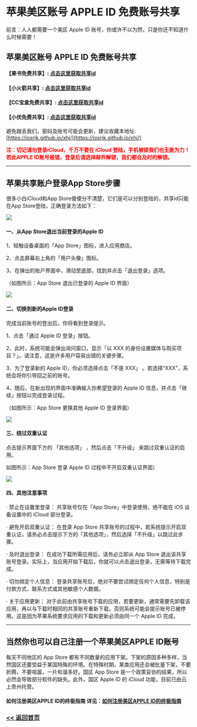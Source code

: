 # 苹果美区账号 APPLE ID 免费账号共享

前言：人人都需要一个美区 Apple ID 账号，你或许不以为然，只是你还不知道什么时候需要！

## 苹果美区账号 APPLE ID 免费账号共享

####  【果书免费共享】:  [点击这里获取共享id](https://idshare001.me/goso.html) 

####  【小火箭共享】:  [点击这里获取共享id](https://id.bocchi.vip/)

####  【CC宝盒免费共享】:  [点击这里获取共享id](https://ccbaohe.com/appleID/) 

####  【小优免费共享】:  [点击这里获取共享id](https://idfree.top/) 

避免跟丢我们，密码及账号可能会更新，建议收藏本地址: [https://iosrjk.github.io/xhj/](https://iosrjk.github.io/xhj/)


<p style="color: red; font-weight: bold;">注：切记请勿登录iCloud，千万不要在 iCloud 登陆，手机被锁我们也无能为力！若此APPLE ID账号被锁，登录后请选择邮件解锁，我们都会及时的解锁。</p>

<hr>

## 苹果共享账户登录App Store步骤

很多小白iCloud和App Store傻傻分不清楚，它们是可以分别登陆的，共享id只能在App Store登陆，正确登录方法如下：

![](https://img.muooy.com/img/1/2025/06/27/685e58601efd5.webp)


####  一、从App Store退出当前登录的Apple ID

1、轻触设备桌面的「App Store」图标，进入应用商店。

2、点击屏幕右上角的「用户头像」图标。

3、在弹出的账户界面中，滑动至底部，找到并点击「退出登录」选项。

（如图所示：App Store 退出已登录的 Apple ID 界面）

![](https://i.postimg.cc/vHB1yhmT/id10.png)

####  二、切换到新的Apple ID登录

完成当前账号的登出后，你将看到登录提示。

1、点击「通过 Apple ID 登录」按钮。

2、此时，系统可能会弹出询问窗口，显示「以 XXX 的身份设置媒体与购买项目？」。请注意，这是许多用户容易出错的关键步骤。

3、为了登录新的 Apple ID，你必须选择点击「不是 XXX」 。若选择“XXX”，系统会将你引导回之前的账号。

4、随后，在新出现的界面中准确输入你希望登录的 Apple ID 信息，并点击「继续」按钮以完成登录过程。

（如图所示：App Store 更换其他 Apple ID 登录界面）

![](https://i.postimg.cc/KvRYwY9g/ida.png)

####  三、绕过双重认证

点击提示界面下方的 「其他选项」 ，然后点击「不升级」 来跳过双重认证的启用。

如图所示：App Store 登录 Apple ID 过程中不开启双重认证界面）

![](https://i.postimg.cc/8P9CSV3X/idb.png)

####  四、其他注意事项

· 禁止在设置里登录： 共享账号仅在「App Store」中登录使用，绝不能在 iOS 设备设置中的 iCloud 部分登录。

· 避免开启双重认证： 在登录 App Store 共享账号的过程中，若系统提示开启双重认证，请务必点击提示下方的「其他选项」，然后选择「不升级」以跳过此步骤。

· 及时退出登录： 在成功下载所需应用后，请务必立即从 App Store 退出该共享账号登录。实际上，当应用开始下载后，你就可以点击退出登录，无需等待下载完成。

· 切勿绑定个人信息： 登录共享账号后，绝对不要尝试绑定任何个人信息，特别是付款方式、联系方式或其他敏感个人数据。

· 关于应用更新： 对于此前由共享账号下载的应用，若要更新，通常需要先卸载该应用，再以与下载时相同的共享账号重新下载，否则系统可能会提示账号已被停用。这是因为苹果系统要求应用的下载和更新必须由同一个 Apple ID 完成。

<hr>

## 当然你也可以自己注册一个苹果美区APPLE ID账号

每天不同地区的 App Store 都有不同数量的应用下架。下架的原因多种多样，当然国区还要受益于某国特殊的环境。在特殊时期，某类应用还会被批量下架，不要折腾，不要喧嚣，一片和谐多好。国区 App Store 是一个政策妥协的结果，所以必然会导致部分软件的缺失。此外，国区 Apple ID 的 iCloud 功能，目前已由云上贵州托管。


####  如何注册美区APPLE ID的终极指南 详见：[如何注册美区APPLE ID的终极指南](https://iosrjk.github.io/xhj/apple_id)


### [<< 返回首页](https://iosrjk.github.io/xhj)
